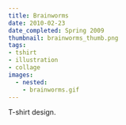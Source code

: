 ```yaml
---
title: Brainworms
date: 2010-02-23
date_completed: Spring 2009
thumbnail: brainworms_thumb.png
tags:
- tshirt
- illustration
- collage
images:
  - nested:
    - brainworms.gif
---
```


T-shirt design.
